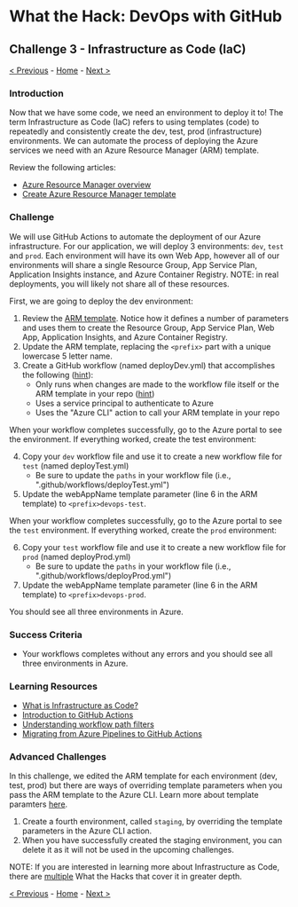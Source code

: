 # What the Hack: DevOps with GitHub 

## Challenge 3 - Infrastructure as Code (IaC)
[< Previous](challenge02.md) - [Home](../readme.md) - [Next >](challenge04.md)

### Introduction

Now that we have some code, we need an environment to deploy it to! The term Infrastructure as Code (IaC) refers to using templates (code) to repeatedly and consistently create the dev, test, prod (infrastructure) environments. We can automate the process of deploying the Azure services we need with an Azure Resource Manager (ARM) template. 

Review the following articles:

- [Azure Resource Manager overview](https://docs.microsoft.com/en-us/azure/azure-resource-manager/resource-group-overview)
- [Create Azure Resource Manager template](https://docs.microsoft.com/en-us/azure/azure-resource-manager/how-to-create-template)


### Challenge

We will use GitHub Actions to automate the deployment of our Azure infrastructure. For our application, we will deploy 3 environments: `dev`, `test` and `prod`. Each environment will have its own Web App, however all of our environments will share a single Resource Group, App Service Plan, Application Insights instance, and Azure Container Registry. NOTE: in real deployments, you will likely not share all of these resources.

First, we are going to deploy the dev environment:

1. Review the [ARM template](./Code/ARM-Templates/container-webapp-template.json). Notice how it defines a number of parameters and uses them to create the Resource Group, App Service Plan, Web App, Application Insights, and Azure Container Registry.
2. Update the ARM template, replacing the `<prefix>` part with a unique lowercase 5 letter name.
3. Create a GitHub workflow (named deployDev.yml) that accomplishes the following ([hint](https://docs.microsoft.com/en-us/azure/azure-resource-manager/templates/deploy-github-actions)):
    - Only runs when changes are made to the workflow file itself or the ARM template in your repo ([hint](https://docs.microsoft.com/en-us/azure/azure-resource-manager/templates/deploy-github-actions#create-workflow))
    - Uses a service principal to authenticate to Azure
    - Uses the "Azure CLI" action to call your ARM template in your repo

When your workflow completes successfully, go to the Azure portal to see the environment. If everything worked, create the test environment:

4. Copy your `dev` workflow file and use it to create a new workflow file for `test` (named deployTest.yml)
    - Be sure to update the `paths` in your workflow file (i.e., ".github/workflows/deployTest.yml")
5. Update the webAppName template parameter (line 6 in the ARM template) to `<prefix>devops-test`.

When your workflow completes successfully, go to the Azure portal to see the `test` environment. If everything worked, create the `prod` environment:

6. Copy your `test` workflow file and use it to create a new workflow file for `prod` (named deployProd.yml)
    - Be sure to update the `paths` in your workflow file (i.e., ".github/workflows/deployProd.yml")
7. Update the webAppName template parameter (line 6 in the ARM template) to `<prefix>devops-prod`.

You should see all three environments in Azure.

### Success Criteria

- Your workflows completes without any errors and you should see all three environments in Azure. 

### Learning Resources

- [What is Infrastructure as Code?](https://docs.microsoft.com/en-us/azure/devops/learn/what-is-infrastructure-as-code)
- [Introduction to GitHub Actions](https://docs.github.com/en/free-pro-team@latest/actions/learn-github-actions/introduction-to-github-actions)
- [Understanding workflow path filters](https://docs.github.com/en/free-pro-team@latest/actions/reference/workflow-syntax-for-github-actions#onpushpull_requestpaths)
- [Migrating from Azure Pipelines to GitHub Actions](https://docs.github.com/en/free-pro-team@latest/actions/reference/workflow-syntax-for-github-actions#onpushpull_requestpaths)

### Advanced Challenges

In this challenge, we edited the ARM template for each environment (dev, test, prod) but there are ways of overriding template parameters when you pass the ARM template to the Azure CLI. Learn more about template paramters [here](https://docs.microsoft.com/en-us/azure/azure-resource-manager/templates/deploy-cli#parameters).

1. Create a fourth environment, called `staging`, by overriding the template parameters in the Azure CLI action.
2. When you have successfully created the staging environment, you can delete it as it will not be used in the upcoming challenges. 

NOTE: If you are interested in learning more about Infrastructure as Code, there are [multiple](https://github.com/microsoft/WhatTheHack) What the Hacks that cover it in greater depth.

[< Previous](challenge02.md) - [Home](../readme.md) - [Next >](challenge04.md)